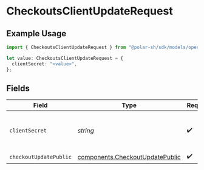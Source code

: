 # CheckoutsClientUpdateRequest

## Example Usage

```typescript
import { CheckoutsClientUpdateRequest } from "@polar-sh/sdk/models/operations/checkoutsclientupdate.js";

let value: CheckoutsClientUpdateRequest = {
  clientSecret: "<value>",
};
```

## Fields

| Field                                                                              | Type                                                                               | Required                                                                           | Description                                                                        |
| ---------------------------------------------------------------------------------- | ---------------------------------------------------------------------------------- | ---------------------------------------------------------------------------------- | ---------------------------------------------------------------------------------- |
| `clientSecret`                                                                     | *string*                                                                           | :heavy_check_mark:                                                                 | The checkout session client secret.                                                |
| `checkoutUpdatePublic`                                                             | [components.CheckoutUpdatePublic](../../models/components/checkoutupdatepublic.md) | :heavy_check_mark:                                                                 | N/A                                                                                |